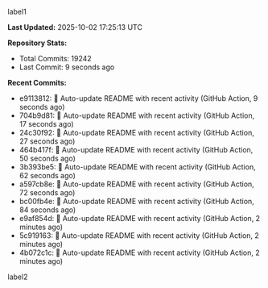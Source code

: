 
label1 
<!-- ACTIVITY_START -->
**Last Updated:** 2025-10-02 17:25:13 UTC

**Repository Stats:**
- Total Commits: 19242
- Last Commit: 9 seconds ago

**Recent Commits:**
- e9113812: 🤖 Auto-update README with recent activity (GitHub Action, 9 seconds ago)
- 704b9d81: 🤖 Auto-update README with recent activity (GitHub Action, 17 seconds ago)
- 24c30f92: 🤖 Auto-update README with recent activity (GitHub Action, 27 seconds ago)
- 464b417f: 🤖 Auto-update README with recent activity (GitHub Action, 50 seconds ago)
- 3b393be5: 🤖 Auto-update README with recent activity (GitHub Action, 62 seconds ago)
- a597cb8e: 🤖 Auto-update README with recent activity (GitHub Action, 72 seconds ago)
- bc00fb4e: 🤖 Auto-update README with recent activity (GitHub Action, 84 seconds ago)
- e9af854d: 🤖 Auto-update README with recent activity (GitHub Action, 2 minutes ago)
- 5c919163: 🤖 Auto-update README with recent activity (GitHub Action, 2 minutes ago)
- 4b072c1c: 🤖 Auto-update README with recent activity (GitHub Action, 2 minutes ago)
<!-- ACTIVITY_END -->

label2
